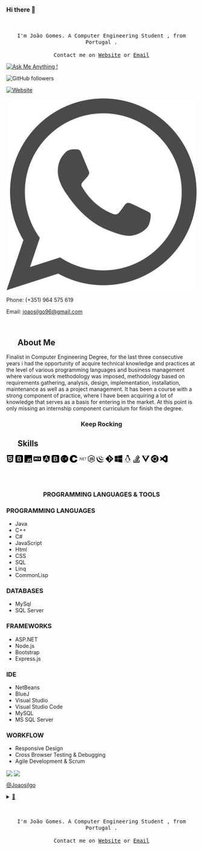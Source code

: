 ### Hi there 👋


<p align="center">
  <br><br>
  <samp>
                                I'm João Gomes. A Computer Engineering Student , from  Portugal .  
     <br><br>Contact me on <a href="https://joaosilgo.github.io/joaogomes/">Website</a> or <a href="mailto:joaosilgo96@gmail.com">Email</a>
  </samp>
</p>

[![Ask Me Anything !](https://img.shields.io/badge/Ask%20me-anything-1abc9c.svg)](https://joaosilgo.github.io/joaogomes/#contact)

![GitHub followers](https://img.shields.io/github/followers/Joaosilgo?style=social)

[![Website](https://img.shields.io/website?down_message=offline&style=plastic&up_color=%23331a00&up_message=online&url=https://joaosilgo.github.io/joaogomes/)](https://joaosilgo.github.io/joaogomes/)


 
 <a href="https://api.whatsapp.com/send?phone=+351964575619&text=Hi%20There"><img src="https://raw.githubusercontent.com/Joaosilgo/Joaosilgo/master/img/iconfinder_whatsup_633187.svg"   /></a>
 
 <!--[Whatsapp](https://api.whatsapp.com/send?phone=+351964575619&text=Hi%20There) -->

Phone: (+351) 964 575 619

Email: <a href="mailto:joaosilgo96@gmail.com">joaosilgo96@gmail.com</a>

</br>

## &nbsp; &nbsp; &nbsp; **About Me**

Finalist in Computer Engineering Degree, for the last three consecutive years i had the opportunity of acquire technical knowledge and practices at the level of various programming languages ​​and business management where various work methodology was imposed, methodology based on requirements gathering, analysis, design, implementation, installation, maintenance as well as a project management. It has been a course with a strong component of practice, where I have been acquiring a lot of knowledge that serves as a basis for entering in the market. At this point is only missing an internship component curriculum for finish the degree.


### <p align="center">**Keep Rocking**  </p>




 ## &nbsp; &nbsp; &nbsp; **Skills**



<a href="https://joaosilgo.github.io/joaogomes/"><img src="https://raw.githubusercontent.com/Joaosilgo/Joaosilgo/master/img/html5.svg"  width="20" height="20" /></a>
<a href="https://joaosilgo.github.io/joaogomes/"><img src="https://raw.githubusercontent.com/Joaosilgo/Joaosilgo/master/img/bootstrap.svg"  width="20" height="20" /></a>
<a href="https://joaosilgo.github.io/joaogomes/"><img src="https://raw.githubusercontent.com/Joaosilgo/Joaosilgo/master/img/javascript.svg"  width="20" height="20" /></a>
<a href="https://joaosilgo.github.io/joaogomes/"><img src="https://raw.githubusercontent.com/Joaosilgo/Joaosilgo/master/img/markdown.svg"  width="20" height="20" /></a>
<a href="https://joaosilgo.github.io/joaogomes/"><img src="https://raw.githubusercontent.com/Joaosilgo/Joaosilgo/master/img/angular.svg"  width="20" height="20" /></a>
<a href="https://joaosilgo.github.io/joaogomes/"><img src="https://raw.githubusercontent.com/Joaosilgo/Joaosilgo/master/img/bootstrap.svg"  width="20" height="20" /></a>
<a href="https://joaosilgo.github.io/joaogomes/"><img src="https://raw.githubusercontent.com/Joaosilgo/Joaosilgo/master/img/csharp.svg"  width="20" height="20" /></a>
<a href="https://joaosilgo.github.io/joaogomes/"><img src="https://raw.githubusercontent.com/Joaosilgo/Joaosilgo/master/img/c.svg"  width="20" height="20" /></a>
<a href="https://joaosilgo.github.io/joaogomes/"><img src="https://raw.githubusercontent.com/Joaosilgo/Joaosilgo/master/img/dot-net.svg"  width="20" height="20" /></a>
<a href="https://joaosilgo.github.io/joaogomes/"><img src="https://raw.githubusercontent.com/Joaosilgo/Joaosilgo/master/img/node-dot-js.svg"  width="20" height="20" /></a>
<a href="https://joaosilgo.github.io/joaogomes/"><img src="https://raw.githubusercontent.com/Joaosilgo/Joaosilgo/master/img/jquery.svg"  width="20" height="20" /></a>
<a href="https://joaosilgo.github.io/joaogomes/"><img src="https://raw.githubusercontent.com/Joaosilgo/Joaosilgo/master/img/git.svg"  width="20" height="20" /></a>
<a href="https://joaosilgo.github.io/joaogomes/"><img src="https://raw.githubusercontent.com/Joaosilgo/Joaosilgo/master/img/windows.svg"  width="20" height="20" /></a>
<a href="https://joaosilgo.github.io/joaogomes/"><img src="https://raw.githubusercontent.com/Joaosilgo/Joaosilgo/master/img/linux.svg"  width="20" height="20" /></a>
<a href="https://joaosilgo.github.io/joaogomes/"><img src="https://raw.githubusercontent.com/Joaosilgo/Joaosilgo/master/img/stackoverflow.svg"  width="20" height="20" /></a>
<a href="https://joaosilgo.github.io/joaogomes/"><img src="https://raw.githubusercontent.com/Joaosilgo/Joaosilgo/master/img/vue-dot-js.svg"  width="20" height="20" /></a>
<a href="https://joaosilgo.github.io/joaogomes/"><img src="https://raw.githubusercontent.com/Joaosilgo/Joaosilgo/master/img/ubuntu.svg"  width="20" height="20" /></a>
<a href="https://joaosilgo.github.io/joaogomes/"><img src="https://raw.githubusercontent.com/Joaosilgo/Joaosilgo/master/img/visualstudiocode.svg"  width="20" height="20" /></a>


  <br><br>

### <p align="center">**PROGRAMMING LANGUAGES & TOOLS**</p>

                   
### PROGRAMMING LANGUAGES

* Java
* C++
* C#
* JavaScript
* Html
* CSS
* SQL
* Linq
* CommonLisp

### DATABASES

* MySql
* SQL Server

### FRAMEWORKS

* ASP.NET
* Node.js
* Bootstrap
* Express.js

### IDE
* NetBeans
* BlueJ
* Visual Studio
* Visual Studio Code
* MySQL
* MS SQL Server

### WORKFLOW
* Responsive Design
* Cross Browser Testing & Debugging
* Agile Development & Scrum






<img align="center" src="https://github-readme-stats.vercel.app/api/top-langs/?username=Joaosilgo&show_icons=true&hide_border=true&text_color=2e2e1f&title_color=2e2e1f" >





<img align="center" src="https://github-readme-stats.vercel.app/api?username=Joaosilgo&show_icons=true&hide_border=true&icon_color=2e2e1f&text_color=2e2e1f&title_color=2e2e1f" >

[@Joaosilgo](https://github.com/Joaosilgo/)

<details>
  <summary><a href="#">🔰</a></summary>
  <details>
    <summary>🔰</a></summary>
    <details>
      <summary><a href="#">🔰</a></summary>
      <details>
        <summary><a href="#">🔰</a></summary>
        <details>
          <summary><a href="#">🔰</a></summary>
          <details>
            <summary><a href="#">🔰</a></summary>
              <details>
                <summary><a href="#">🔰</a></summary>
                <details>
                  <summary><a href="#">🔰</a></summary>
                  🔰🧿              
                </details>                
              </details>
            </details>
          </details>
        </details>
      </details>
    </details>
  </details>
</details>


<p align="center">
  <br><br>
  <samp>
                                I'm João Gomes. A Computer Engineering Student , from  Portugal .  
     <br><br>Contact me on <a href="https://joaosilgo.github.io/joaogomes/">Website</a> or <a href="mailto:joaosilgo96@gmail.com">Email</a>
  </samp>
</p>


<!--
**Joaosilgo/Joaosilgo** is a ✨ _special_ ✨ repository because its `README.md` (this file) appears on your GitHub profile.

Here are some ideas to get you started:

- 🔭 I’m currently working on ...
- 🌱 I’m currently learning ...
- 👯 I’m looking to collaborate on ...
- 🤔 I’m looking for help with ...
- 💬 Ask me about ...
- 📫 How to reach me: ...
- 😄 Pronouns: ...
- ⚡ Fun fact: ...
-->
